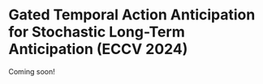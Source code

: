 # Gated Temporal Action Anticipation for Stochastic Long-Term Anticipation (ECCV 2024)
Coming soon!
